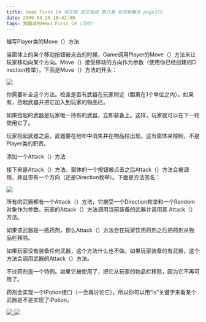 ```yaml
---
title: Head First C# 中文版 图文皆译 第八章 枚举和集合 page375
date: 2009-04-25 10:42:00
tags: 我翻译的Head First C#（习作）
---
```

编写Player类的Move（）方法

  

当窗体上的某个移动按钮被点击的时候，Game调用Player的Move（）方法来让玩家移动向某个方向。Move（）接受移动的方向作为参数（使用你已经创建的D
irection枚举）。下面是Move（）方法的开头：

  

![](https://p-blog.csdn.net/images/p_blog_csdn_net/cuipengfei1/EntryImages/20090425/2009-04-24_18-08-17.jpg)

你需要补全这个方法。检查是否有武器在玩家附近（距离在1个单位之内）。如果有，捡起武器并把它加入到玩家的物品栏。

  

如果捡起的武器是玩家唯一持有的武器，立即装备上。这样，玩家就可以在下一轮使用它了。

玩家捡起武器之后，武器要在地牢中消失并在物品栏出现。这有窗体来控制，不是Player类的职责。

  

添加一个Attack（）方法

  

接下来是Attack（）方法。窗体的一个按钮被点击之后Attack（）方法会被调用，并且带有一个方向（还是Direction枚举）。下面是方法签名：

  

![](https://p-blog.csdn.net/images/p_blog_csdn_net/cuipengfei1/EntryImages/20090425/2009-04-25_10-27-31.jpg)

所有的武器都有一个Attack（）方法，它接受一个Direction枚举和一个Random对象作为参数。玩家的Attack（）方法调用当前装备的武器并调用其
Attack（）方法。

  

如果该武器是一瓶药剂，那么Attack（）方法会在玩家饮用药剂之后把药剂从物品栏移除。

如果玩家没有装备任何武器，这个方法什么也不做。如果玩家装备的有武器，这个方法会调用武器的Attack（）方法。

  

不过药剂是一个特例。如果它被使用了，把它从玩家的物品栏移除，因为它不再可用了。

药剂会实现一个IPotion接口（一会再讨论它），所以你可以用“is”关键字来看某个武器是不是实现了IPotion。



[ ![](https://profile.csdnimg.cn/5/2/5/3_cuipengfei1)
![](https://g.csdnimg.cn/static/user-reg-year/1x/11.png)
](https://blog.csdn.net/cuipengfei1)





